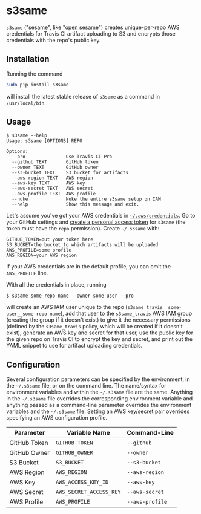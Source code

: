 # s3same
`s3same` ("sesame", like ["open sesame"](https://en.wikipedia.org/wiki/Open_Sesame_(phrase))) creates unique-per-repo AWS credentials for Travis CI artifact uploading to S3 and encrypts those credentials with the repo's public key.

## Installation

Running the command
```sh
sudo pip install s3same
```
will install the latest stable release of `s3same` as a command in `/usr/local/bin`.

## Usage

```
$ s3same --help
Usage: s3same [OPTIONS] REPO

Options:
  --pro               Use Travis CI Pro
  --github TEXT       GitHub token
  --owner TEXT        GitHub owner
  --s3-bucket TEXT    S3 bucket for artifacts
  --aws-region TEXT   AWS region
  --aws-key TEXT      AWS key
  --aws-secret TEXT   AWS secret
  --aws-profile TEXT  AWS profile
  --nuke              Nuke the entire s3same setup on IAM
  --help              Show this message and exit.
```

Let's assume you've got your AWS credentials in [`~/.aws/credentials`](http://docs.aws.amazon.com/cli/latest/userguide/cli-chap-getting-started.html#cli-config-files).  Go to your GitHub settings and [create a personal access token](https://github.com/settings/tokens/new) for `s3same` (the token must have the `repo` permission).  Create `~/.s3same` with:
```
GITHUB_TOKEN=put your token here
S3_BUCKET=the bucket to which artifacts will be uploaded
AWS_PROFILE=some profile
AWS_REGION=your AWS region
```
If your AWS credentials are in the default profile, you can omit the `AWS_PROFILE` line.

With all the credentials in place, running
```
$ s3same some-repo-name --owner some-user --pro
```
will create an AWS IAM user unique to the repo (`s3same_travis__some-user__some-repo-name`), add that user to the `s3same_travis` AWS IAM group (creating the group if it doesn't exist) to give it the necessary permissions (defined by the `s3same_travis` policy, which will be created if it doesn't exist), generate an AWS key and secret for that user, use the public key for the given repo on Travis CI to encrypt the key and secret, and print out the YAML snippet to use for artifact uploading credentials.

## Configuration

Several configuration parameters can be specified by the environment, in the `~/.s3same` file, or on the command line.  The name/syntax for environment variables and within the `~/.s3same` file are the same.  Anything in the `~/.s3same` file overrides the corresponding environment variable and anything passed as a command-line parameter overrides the environment variables and the `~/.s3same` file.  Setting an AWS key/secret pair overrides specifying an AWS configuration profile.

Parameter | Variable Name | Command-Line
--- | --- | ---
GitHub Token | `GITHUB_TOKEN` | `--github`
GitHub Owner | `GITHUB_OWNER` | `--owner`
S3 Bucket | `S3_BUCKET` | `--s3-bucket`
AWS Region | `AWS_REGION` | `--aws-region`
AWS Key | `AWS_ACCESS_KEY_ID` | `--aws-key`
AWS Secret | `AWS_SECRET_ACCESS_KEY` | `--aws-secret`
AWS Profile | `AWS_PROFILE` | `--aws-profile`
